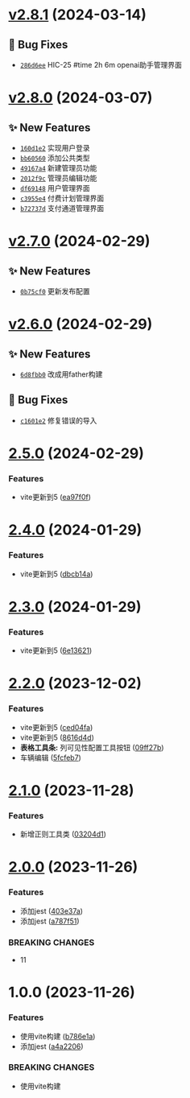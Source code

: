 # [v2.8.1](https://github.com/dongjak-extensions/lang-ts/compare/v2.8.0...v2.8.1) (2024-03-14)

## 🐛 Bug Fixes
- [`286d6ee`](https://github.com/dongjak-extensions/lang-ts/commit/286d6ee)  HIC-25 #time 2h 6m openai助手管理界面

# [v2.8.0](https://github.com/dongjak-extensions/lang-ts/compare/v2.7.0...v2.8.0) (2024-03-07)

## ✨ New Features
- [`160d1e2`](https://github.com/dongjak-extensions/lang-ts/commit/160d1e2)  实现用户登录 
- [`bb60560`](https://github.com/dongjak-extensions/lang-ts/commit/bb60560)  添加公共类型 
- [`49167a4`](https://github.com/dongjak-extensions/lang-ts/commit/49167a4)  新建管理员功能 
- [`2012f9c`](https://github.com/dongjak-extensions/lang-ts/commit/2012f9c)  管理员编辑功能 
- [`df69148`](https://github.com/dongjak-extensions/lang-ts/commit/df69148)  用户管理界面 
- [`c3955e4`](https://github.com/dongjak-extensions/lang-ts/commit/c3955e4)  付费计划管理界面 
- [`b72737d`](https://github.com/dongjak-extensions/lang-ts/commit/b72737d)  支付通道管理界面

# [v2.7.0](https://github.com/dongjak-extensions/lang-ts/compare/v2.6.0...v2.7.0) (2024-02-29)

## ✨ New Features
- [`0b75cf0`](https://github.com/dongjak-extensions/lang-ts/commit/0b75cf0)  更新发布配置

# [v2.6.0](https://github.com/dongjak-extensions/lang-ts/compare/v2.5.0...v2.6.0) (2024-02-29)

## ✨ New Features
- [`6d8fbb0`](https://github.com/dongjak-extensions/lang-ts/commit/6d8fbb0)  改成用father构建 

## 🐛 Bug Fixes
- [`c1601e2`](https://github.com/dongjak-extensions/lang-ts/commit/c1601e2)  修复错误的导入

# [2.5.0](https://github.com/dongjak-extensions/lang-ts/compare/v2.4.0...v2.5.0) (2024-02-29)


### Features

* vite更新到5 ([ea97f0f](https://github.com/dongjak-extensions/lang-ts/commit/ea97f0f09d5699e6c25280918ed34ec13a8f53f2))

# [2.4.0](https://github.com/dongjak-extensions/lang-ts/compare/v2.3.0...v2.4.0) (2024-01-29)


### Features

* vite更新到5 ([dbcb14a](https://github.com/dongjak-extensions/lang-ts/commit/dbcb14a9ca489059a8c61dadd5f3e9ec024c9ebe))

# [2.3.0](https://github.com/dongjak-extensions/lang-ts/compare/v2.2.0...v2.3.0) (2024-01-29)


### Features

* vite更新到5 ([6e13621](https://github.com/dongjak-extensions/lang-ts/commit/6e136216d085ea4e13c9a4e7e3ab1c030de6d9a3))

# [2.2.0](https://github.com/dongjak-extensions/lang-ts/compare/v2.1.0...v2.2.0) (2023-12-02)


### Features

* vite更新到5 ([ced04fa](https://github.com/dongjak-extensions/lang-ts/commit/ced04fa6c443c5871f4021a43f69b740fc3a6e95))
* vite更新到5 ([8616d4d](https://github.com/dongjak-extensions/lang-ts/commit/8616d4dca43801ed907acc2fc8a293e1a446b874))
* **表格工具条:** 列可见性配置工具按钮 ([09ff27b](https://github.com/dongjak-extensions/lang-ts/commit/09ff27be697ab2c652b719e1044bb3cc91e8441f))
* 车辆编辑 ([5fcfeb7](https://github.com/dongjak-extensions/lang-ts/commit/5fcfeb719fb35944e85e70c52ea667d5837eb699))

# [2.1.0](https://github.com/dongjak-extensions/lang-ts/compare/v2.0.0...v2.1.0) (2023-11-28)


### Features

* 新增正则工具类 ([03204d1](https://github.com/dongjak-extensions/lang-ts/commit/03204d1d333e3d15972e2f9e67b6e95f203c5f10))

# [2.0.0](https://github.com/dongjak-extensions/lang-ts/compare/v1.0.0...v2.0.0) (2023-11-26)


### Features

* 添加jest ([403e37a](https://github.com/dongjak-extensions/lang-ts/commit/403e37af75a0174755e3a4b39a2c5da0b520260b))
* 添加jest ([a787f51](https://github.com/dongjak-extensions/lang-ts/commit/a787f5177d9e118155ff153e46c5740d1b3f3c28))


### BREAKING CHANGES

* 11

# 1.0.0 (2023-11-26)


### Features

* 使用vite构建 ([b786e1a](https://github.com/dongjak-extensions/lang-ts/commit/b786e1aa34feca19a3abeca35d8588ee1f6cafb9))
* 添加jest ([a4a2206](https://github.com/dongjak-extensions/lang-ts/commit/a4a2206db89e81c44d6fe255f5c1dd3927c776e7))


### BREAKING CHANGES

* 使用vite构建
